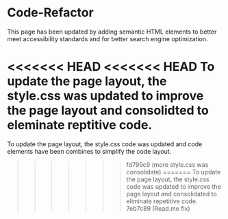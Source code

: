 # Code-Refactor 
This page has been updated by adding semantic HTML elements to better meet accessibility standards and for better search engine optimization. 

<<<<<<< HEAD
<<<<<<< HEAD
To update the page layout, the style.css was updated to improve the page layout and consolidted to eleminate reptitive code.
=======
To update the page layout, the style.css code was updated and code elements have been combines to simplify the code layout. 
>>>>>>> fd799c9 (more style.css was consolidate)
=======
To update the page layout, the style.css code was updated to improve the page layout and consolidated to eliminate repetitive code.
>>>>>>> 7eb7c89 (Read.me fix)
